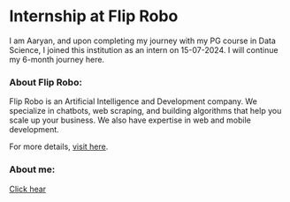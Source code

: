 # Internship at Flip Robo
I am Aaryan, and upon completing my journey with my PG course in Data Science, I joined this institution as an intern on 15-07-2024. I will continue my 6-month journey here.

### About Flip Robo:
Flip Robo is an Artificial Intelligence and Development company. We specialize in chatbots, web scraping, and building algorithms that help you scale up your business. We also have expertise in web and mobile development.

For more details, [visit here](https://www.fliprobo.com/).

### About me:
[Click hear](https://github.com/NoticedXAaryan)








<!---
👋 Hi, I’m @NoticedXAaryan aka Aaryan Kumar Tiwari,This repoitory will contain all the things done during my intrenship at Flip Robo.
⚡ Fun fact: I am an 17 year old boy. 


NoticedXAaryan/NoticedXAaryan is a ✨ special ✨ repository because its `README.md` (this file) appears on your GitHub profile.
You can click the Preview link to take a look at your changes.
--->
